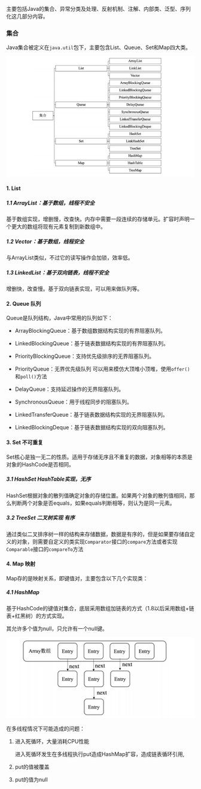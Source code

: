 主要包括Java的集合、异常分类及处理、反射机制、注解、内部类、泛型、序列化这几部分内容。

###  集合

Java集合被定义在`java.util`包下，主要包含List、Queue、Set和Map四大类。

![image-20201130145229295](../images/集合图解.png)

####  1. List

#####  1.1 ArrayList：基于数组，线程不安全

基于数组实现，增删慢，改查快。内存中需要一段连续的存储单元。扩容时声明一个更大的数组将现有元素复制到新数组中。

#####  1.2 Vector：基于数组，线程安全

与ArrayList类似，不过它的读写操作会加锁，效率低。

#####  1.3 LinkedList：基于双向链表，线程不安全

增删快，改查慢。基于双向链表实现，可以用来做队列等。

####  2. Queue  队列

Queue是队列结构，Java中常用的队列如下：

- ArrayBlockingQueue：基于数组数据结构实现的有界阻塞队列。 

- LinkedBlockingQueue：基于链表数据结构实现的有界阻塞队列。
- PriorityBlockingQueue：支持优先级排序的无界阻塞队列。 
- PriorityQueue：无界优先级队列  可以用来模仿大顶堆小顶堆，使用`offer()`和`poll()`方法
- DelayQueue：支持延迟操作的无界阻塞队列。 
- SynchronousQueue：用于线程同步的阻塞队列。 
- LinkedTransferQueue：基于链表数据结构实现的无界阻塞队列。 
- LinkedBlockingDeque：基于链表数据结构实现的双向阻塞队列。

####  3. Set  不可重复

Set核心是独一无二的性质。适用于存储无序且不重复的数据，对象相等的本质是对象的HashCode是否相同。

#####  3.1 HashSet   HashTable实现，无序

HashSet根据对象的散列值确定对象的存储位置。如果两个对象的散列值相同，那么判断两个对象是否equals，如果equals判断相等，则认为是同一元素。

#####  3.2 TreeSet  二叉树实现 有序

通过类似二叉排序树一样的结构来存储数据，数据是有序的，但是如果要存储自定义的对象，则需要自定义的类实现`Comparator`接口的`compare`方法或者实现`Comparable`接口的`compareTo`方法

####  4. Map 映射

Map存的是映射关系，即键值对，主要包含以下几个实现类：

#####  4.1 HashMap

基于HashCode的键值对集合，底层采用数组加链表的方式（1.8以后采用数组+链表+红黑树）的方式实现。

其允许多个值为null，只允许有一个null键。

![image-20201201091917045](../images/HashMap.png)

 在多线程情况下可能造成的问题：

1. 进入死循环，大量消耗CPU性能

   进入死循环发生在多线程执行put造成HashMap扩容，造成链表循环引用,

   

2. put的值被覆盖

3. put的值为null

